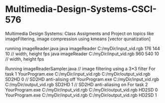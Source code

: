 # Multimedia-Design-Systems-CSCI-576
Multimedia Design Systems: Class Assigments and Project on topics like imageFiltering, image compression using kmeans [vector qunatization] 

running imageReader.java
java imageReader C:/myDir/input_vid.rgb  176 144 10    // width, height fps
java imageReader C:/myDir/input_vid.rgb  960 540 10    // width, height fps


Running imageReaderSampler.java   // image filtering using a 3*3 filter
For task 1
YourProgram.exe C:/myDir/input_vid.rgb  C:/myDir/output_vid.rgb  SD2HD 0      // SD2HD anti-alising off
YourProgram.exe C:/myDir/input_vid.rgb  C:/myDir/output_vid.rgb  SD2HD 1      // SD2HD anti-aliasing on
For task 2
YourProgram.exe C:/myDir/input_vid.rgb  C:/myDir/output_vid.rgb  HD2SD 0
YourProgram.exe C:/myDir/input_vid.rgb  C:/myDir/output_vid.rgb  HD2SD 1






